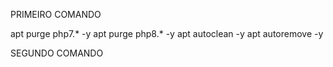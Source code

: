 PRIMEIRO COMANDO 

apt purge php7.* -y
apt purge php8.* -y
apt autoclean -y
apt autoremove -y

SEGUNDO COMANDO
